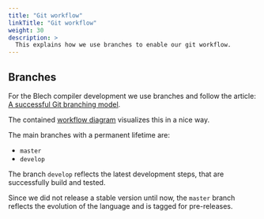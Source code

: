 ```yaml
---
title: "Git workflow"
linkTitle: "Git workflow"
weight: 30
description: >
  This explains how we use branches to enable our git workflow.
---
```


## Branches

For the Blech compiler development we use branches and follow the article: [A successful Git branching model](https://nvie.com/posts/a-successful-git-branching-model/).


The contained [workflow diagram](https://nvie.com/img/git-model@2x.png) visualizes this in a nice way.

The main branches with a permanent lifetime are:
* `master` 
* `develop`

The branch `develop` reflects the latest development steps, that are successfully build and tested.

Since we did not release a stable version until now, the `master` branch reflects the evolution of the language and is tagged for pre-releases.


